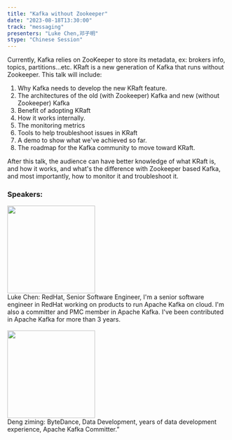 ```yaml
---
title: "Kafka without Zookeeper"
date: "2023-08-18T13:30:00" 
track: "messaging"
presenters: "Luke Chen,邓子明"
stype: "Chinese Session"
---
```

Currently, Kafka relies on ZooKeeper to store its metadata, ex: brokers info, topics, partitions...etc. KRaft is a new generation of Kafka that runs without Zookeeper. This talk will include:

1. Why Kafka needs to develop the new KRaft feature.
2. The architectures of the old (with Zookeeper) Kafka and new (without Zookeeper) Kafka
3. Benefit of adopting KRaft
4. How it works internally.
5. The monitoring metrics
6. Tools to help troubleshoot issues in KRaft
7. A demo to show what we've achieved so far.
8. The roadmap for the Kafka community to move toward KRaft.

After this talk, the audience can have better knowledge of what KRaft is, and how it works, and what's the difference with Zookeeper based Kafka, and most importantly, how to monitor it and troubleshoot it.
 ### Speakers: 
 <img src="https://img.bagevent.com/resource/20230526/1018099720.jpg" width="200" /><br>Luke Chen: RedHat, Senior Software Engineer, I'm a senior software engineer in RedHat working on products to run Apache Kafka on cloud. I'm also a committer and PMC member in Apache Kafka. I've been contributed in Apache Kafka for more than 3 years. 
 <br><br><img src="https://img.bagevent.com/resource/20230525/1008439060.jpg" width="200" /><br>Deng ziming: ByteDance, Data Development,  years of data development experience, Apache Kafka Committer.”
 <br><br>